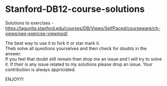 # Stanford-DB12-course-solutions

Solutions to exercises -  
https://lagunita.stanford.edu/courses/DB/Views/SelfPaced/courseware/ch-views/seq-exercise-viewmod/

The best way to use it to fork it or star mark it.  
Theb solve all questions yourselves and then check for doubts in the answer.  
If you feel that doubt still remain then drop me an issue and I will try to solve it.
If their is any issue related to my solutions please drop an issue.
Your contribution is always appriciated.

ENJOY!!!
